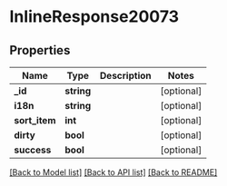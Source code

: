 # InlineResponse20073

## Properties
Name | Type | Description | Notes
------------ | ------------- | ------------- | -------------
**_id** | **string** |  | [optional] 
**i18n** | **string** |  | [optional] 
**sort_item** | **int** |  | [optional] 
**dirty** | **bool** |  | [optional] 
**success** | **bool** |  | [optional] 

[[Back to Model list]](../../README.md#documentation-for-models) [[Back to API list]](../../README.md#documentation-for-api-endpoints) [[Back to README]](../../README.md)

